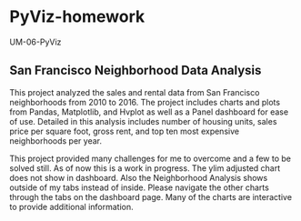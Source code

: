 # PyViz-homework
UM-06-PyViz


## San Francisco Neighborhood Data Analysis 

This project analyzed the sales and rental data from San Francisco neighborhoods from 2010 to 2016. The project includes charts and plots from Pandas, Matplotlib, and Hvplot as well as a Panel dashboard for ease of use. Detailed in this analysis includes number of housing units, sales price per square foot, gross rent, and top ten most expensive neighborhoods per year.  


This project provided many challenges for me to overcome and a few to be solved still. As of now this is a work in progress. The ylim adjusted chart does not show in dashboard. Also the Neighborhood Analysis shows outside of my tabs instead of inside. Please navigate the other charts through the tabs on the dashboard page. Many of the charts are interactive to provide additional information.  

